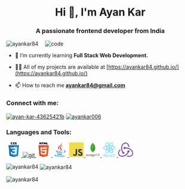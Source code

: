 <h1 align="center">Hi 👋, I'm Ayan Kar</h1>
<h3 align="center">A passionate frontend developer from India</h3>
<img align="right" alt="code" width="400" src="https://media.tenor.com/2uyENRmiUt0AAAAC/coding.gif" />

<p align="left"> <img src="https://komarev.com/ghpvc/?username=ayankar84&label=Profile%20views&color=0e75b6&style=flat" alt="ayankar84" /> </p>

<p align="left"> <a href="https://github.com/Ayankar84"></a> </p>

- 🌱 I’m currently learning **Full Stack Web Development.**

- 👨‍💻 All of my projects are available at [https://ayankar84.github.io/](https://ayankar84.github.io/)

- 📫 How to reach me **ayankar84@gmail.com**

<h3 align="left">Connect with me:</h3>
<p align="left">
<a href="https://linkedin.com/in/ayan-kar-43625421b" target="blank"><img align="center" src="https://raw.githubusercontent.com/rahuldkjain/github-profile-readme-generator/master/src/images/icons/Social/linked-in-alt.svg" alt="ayan-kar-43625421b" height="30" width="40" /></a>
<a href="https://www.leetcode.com/ayankar006" target="blank"><img align="center" src="https://raw.githubusercontent.com/rahuldkjain/github-profile-readme-generator/master/src/images/icons/Social/leet-code.svg" alt="ayankar006" height="30" width="40" /></a>
</p>

<h3 align="left">Languages and Tools:</h3>
<p align="left"> <a href="https://www.w3schools.com/css/" target="_blank" rel="noreferrer"> <img src="https://raw.githubusercontent.com/devicons/devicon/master/icons/css3/css3-original-wordmark.svg" alt="css3" width="40" height="40"/> </a> <a href="https://git-scm.com/" target="_blank" rel="noreferrer"> <img src="https://www.vectorlogo.zone/logos/git-scm/git-scm-icon.svg" alt="git" width="40" height="40"/> </a> <a href="https://www.w3.org/html/" target="_blank" rel="noreferrer"> <img src="https://raw.githubusercontent.com/devicons/devicon/master/icons/html5/html5-original-wordmark.svg" alt="html5" width="40" height="40"/> </a> <a href="https://www.java.com" target="_blank" rel="noreferrer"> <img src="https://raw.githubusercontent.com/devicons/devicon/master/icons/java/java-original.svg" alt="java" width="40" height="40"/> </a> <a href="https://developer.mozilla.org/en-US/docs/Web/JavaScript" target="_blank" rel="noreferrer"> <img src="https://raw.githubusercontent.com/devicons/devicon/master/icons/javascript/javascript-original.svg" alt="javascript" width="40" height="40"/> </a> <a href="https://www.mongodb.com/" target="_blank" rel="noreferrer"> <img src="https://raw.githubusercontent.com/devicons/devicon/master/icons/mongodb/mongodb-original-wordmark.svg" alt="mongodb" width="40" height="40"/> </a> <a href="https://reactjs.org/" target="_blank" rel="noreferrer"> <img src="https://raw.githubusercontent.com/devicons/devicon/master/icons/react/react-original-wordmark.svg" alt="react" width="40" height="40"/> </a> <a href="https://redux.js.org" target="_blank" rel="noreferrer"> <img src="https://raw.githubusercontent.com/devicons/devicon/master/icons/redux/redux-original.svg" alt="redux" width="40" height="40"/> </a> </p>

<p><img align="left" src="https://github-readme-stats.vercel.app/api/top-langs?username=ayankar84&show_icons=true&locale=en&layout=compact" alt="ayankar84" /></p>

<p>&nbsp;<img align="center" src="https://github-readme-stats.vercel.app/api?username=ayankar84&show_icons=true&locale=en" alt="ayankar84" /></p>

<p><img align="center" src="https://github-readme-streak-stats.herokuapp.com/?user=ayankar84&" alt="ayankar84" /></p>
